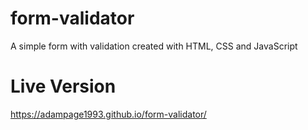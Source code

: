 # form-validator
A simple form with validation created with HTML, CSS and JavaScript
# Live Version
https://adampage1993.github.io/form-validator/
